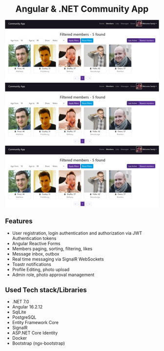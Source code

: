 <h1 align="center">Angular & .NET Community App</h1>

![demo-1](./github_images/demo-1.png)
![demo-2](./github_images/demo-1.png)
![demo-3](./github_images/demo-1.png)

## Features
- User registration, login authentication and authorization via JWT Authentication tokens
- Angular Reactive Forms
- Members paging, sorting, filtering, likes
- Message inbox, outbox
- Real time messaging via SignalR WebSockets
- Toastr notifications
- Profile Editing, photo upload
- Admin role, photo approval management

## Used Tech stack/Libraries
- .NET 7.0
- Angular 16.2.12
- SqlLite
- PostgreSQL
- Entity Framework Core
- SignalR
- ASP.NET Core Identity
- Docker
- Bootstrap (ngx-bootstrap)
